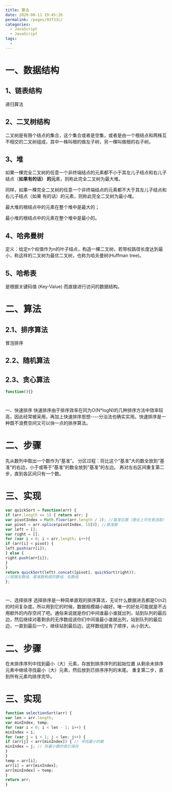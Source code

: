 ```yaml
---
title: 算法
date: 2020-08-11 19:45:26
permalink: /pages/93f33c/
categories: 
  - JavaScript
  - JavaScript
tags: 
  - 
---
```


# 一、数据结构
## 1、链表结构
递归算法
## 2、二叉树结构
二叉树是有限个结点的集合，这个集合或者是空集，或者是由一个根结点和两株互不相交的二叉树组成，其中一株叫根的做左子树，另一棵叫做根的右子树。

## 3、堆
如果一棵完全二叉树的任意一个非终端结点的元素都不小于其左儿子结点和右儿子结点（**如果有的话） 的元**素，则称此完全二叉树为最大堆。

同样，如果一棵完全二叉树的任意一个非终端结点的元素都不大于其左儿子结点和右儿子结点（如果 有的话）的元素，则称此完全二叉树为最小堆。

最大堆的根结点中的元素在整个堆中是最大的；

最小堆的根结点中的元素在整个堆中是最小的。


## 4、哈弗曼树
定义：给定n个权值作为n的叶子结点，构造一棵二叉树，若带权路径长度达到最小，称这样的二叉树为最优二叉树，也称为哈夫曼树(Huffman tree)。

## 5、哈希表
是根据关键码值 (Key-Value) 而直接进行访问的数据结构。
# 二、算法

## 2.1、排序算法
冒泡排序

## 2.2、随机算法

## 2.3、贪心算法


```javascript
function(){}
```



#
一、快速排序
快速排序由于排序效率在同为O(N*logN)的几种排序方法中效率较高，因此经常被采用，再加上快速排序思想----分治法也确实实用。快速排序是一种既不浪费空间又可以快一点的排序算法。
# 二、步骤
先从数列中取出一个数作为“基准”。
分区过程：将比这个“基准”大的数全放到“基准”的右边，小于或等于“基准”的数全放到“基准”的左边。
再对左右区间重复第二步，直到各区间只有一个数。
# 三、实现

```javascript
var quickSort = function(arr) {
if (arr.length <= 1) { return arr; }
var pivotIndex = Math.floor(arr.length / 2); //基准位置（理论上可任意选取）
var pivot = arr.splice(pivotIndex, 1)[0]; //基准数
var left = [];
var right = [];
for (var i = 0; i < arr.length; i++){
if (arr[i] < pivot) {
left.push(arr[i]);
} else {
right.push(arr[i]);
}
}
return quickSort(left).concat([pivot], quickSort(right));
//链接左数组、基准数构成的数组、右数组
};
```

#
一、选择排序
选择排序是一种简单直观的排序算法，无论什么数据进去都是O(n2) 的时间复杂度。所以用到它的时候，数据规模越小越好。唯一的好处可能就是不占用额外的内存空间了吧。通俗来说就是你们中间谁最小谁就出列，站到队列的最后边，然后继续对着剩余的无序数组说你们中间谁最小谁就出列，站到队列的最后边，一直到最后一个，继续站到最后边，这样数组就有了顺序，从小到大。
# 二、步骤
在未排序序列中找到最小（大）元素，存放到排序序列的起始位置
从剩余未排序元素中继续寻找最小（大）元素，然后放到已排序序列的末尾。
重复第二步，直到所有元素均排序完毕。
# 三、实现

```javascript
function selectionSort(arr) {
var len = arr.length;
var minIndex, temp;
for (var i = 0; i < len - 1; i++) {
minIndex = i;
for (var j = i + 1; j < len; j++) {
if (arr[j] < arr[minIndex]) { // 寻找最小的数
minIndex = j; // 将最小数的索引保存
}
}
temp = arr[i];
arr[i] = arr[minIndex];
arr[minIndex] = temp;
}
return arr;
}
```